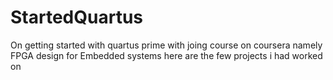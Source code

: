 # StartedQuartus
On getting started with quartus prime with joing course on coursera namely FPGA design for Embedded systems here are the few projects i had worked on
